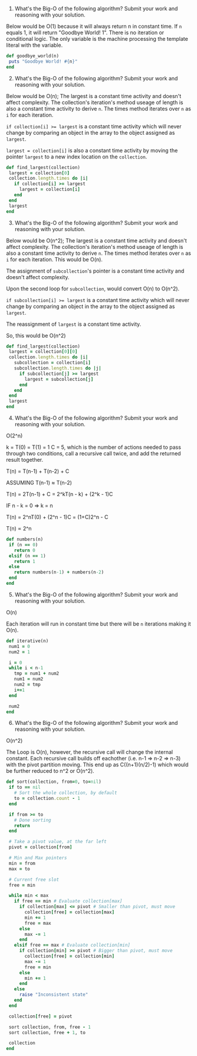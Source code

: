 1. What's the Big-O of the following algorithm? Submit your work and reasoning with your solution.

Below would be O(1) because it will always return n in constant time. If `n` equals 1, it will return "Goodbye World! 1". There is no iteration or conditional logic. The only variable is the machine processing the template literal with the variable.

```ruby
def goodbye_world(n)
 puts "Goodbye World! #{n}"
end
```

2. What's the Big-O of the following algorithm? Submit your work and reasoning with your solution.

Below would be O(n); The largest is a constant time activity and doesn't affect complexity. The collection's iteration's method useage of length is also a constant time activity to derive `n`. The times method iterates over `n` as `i` for each iteration.

`if collection[i] >= largest` is a constant time activity which will never change by comparing an object in the array to the object assigned as `largest`.

`largest = collection[i]` is also a constant time activity by moving the pointer `largest` to a new index location on the `collection`.

```ruby
def find_largest(collection)
 largest = collection[0]
 collection.length.times do |i|
   if collection[i] >= largest
     largest = collection[i]
   end
 end
 largest
end
```
3. What's the Big-O of the following algorithm? Submit your work and reasoning with your solution.

Below would be O(n^2); The largest is a constant time activity and doesn't affect complexity. The collection's iteration's method useage of length is also a constant time activity to derive `n`. The times method iterates over `n` as `i` for each iteration. This would be O(n).

The assignment of `subcollection`'s pointer is a constant time activity and doesn't affect complexity.

Upon the second loop for `subcollection`, would convert O(n) to O(n^2).

`if subcollection[i] >= largest` is a constant time activity which will never change by comparing an object in the array to the object assigned as `largest`.

The reassignment of `largest` is a constant time activity.

So, this would be O(n^2)

```ruby
def find_largest(collection)
 largest = collection[0][0]
 collection.length.times do |i|
   subcollection = collection[i]
   subcollection.length.times do |j|
     if subcollection[j] >= largest
       largest = subcollection[j]
     end
   end
 end
 largest
end
```
4. What's the Big-O of the following algorithm? Submit your work and reasoning with your solution.

O(2^n)

k = T(0) = T(1) = 1
C = 5, which is the number of actions needed to pass through two conditions, call a recursive call twice, and add the returned result together.

  T(n) = T(n-1) + T(n-2) + C

ASSUMING T(n-1) ≈ T(n-2)

  T(n) = 2T(n-1) + C
       = 2^kT(n - k) + (2^k - 1)C

IF n - k = 0 => k = n

  T(n) = 2^nT(0) + (2^n - 1)C
       = (1+C)2^n - C

  T(n) ∝ 2^n

```ruby
def numbers(n)
 if (n == 0)
   return 0
 elsif (n == 1)
   return 1
 else
   return numbers(n-1) + numbers(n-2)
 end
end
```
5. What's the Big-O of the following algorithm? Submit your work and reasoning with your solution.

O(n)

Each iteration will run in constant time but there will be `n` iterations making it O(n).

```ruby
def iterative(n)
 num1 = 0
 num2 = 1

 i = 0
 while i < n-1
   tmp = num1 + num2
   num1 = num2
   num2 = tmp
   i+=1
 end

 num2
end
```

6. What's the Big-O of the following algorithm? Submit your work and reasoning with your solution.

O(n^2)

The Loop is O(n), however, the recursive call will change the internal constant. Each recursive call builds off eachother (i.e. n-1 => n-2 => n-3) with the pivot partition moving. This end up as C((n+1)(n/2)-1) which would be further reduced to n^2 or O(n^2).



```ruby
def sort(collection, from=0, to=nil)
 if to == nil
   # Sort the whole collection, by default
   to = collection.count - 1
 end

 if from >= to
   # Done sorting
   return
 end

 # Take a pivot value, at the far left
 pivot = collection[from]

 # Min and Max pointers
 min = from
 max = to

 # Current free slot
 free = min

 while min < max
   if free == min # Evaluate collection[max]
     if collection[max] <= pivot # Smaller than pivot, must move
       collection[free] = collection[max]
       min += 1
       free = max
     else
       max -= 1
     end
   elsif free == max # Evaluate collection[min]
     if collection[min] >= pivot # Bigger than pivot, must move
       collection[free] = collection[min]
       max -= 1
       free = min
     else
       min += 1
     end
   else
     raise "Inconsistent state"
   end
 end

 collection[free] = pivot

 sort collection, from, free - 1
 sort collection, free + 1, to

 collection
end
```